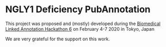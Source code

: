 # NGLY1 Deficiency PubAnnotation
This project was proposed and (mostly) developed during the [Biomedical Linked Annotation Hackathon 6](http://blah6.linkedannotation.org/) on February 4-7 2020 in Tokyo, Japan

We are very grateful for the support on this work.
